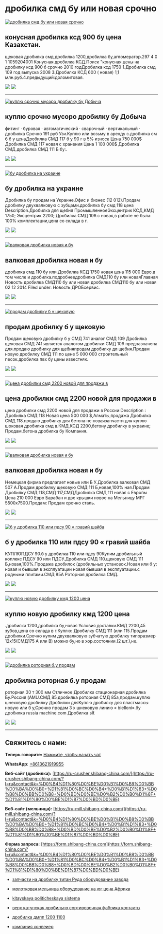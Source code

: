# дробилка смд бу или новая срочно

<a href="https://swt.shibang-china.com/?l=ru&img&k=%D0%B4%D1%80%D0%BE%D0%B1%D0%B8%D0%BB%D0%BA%D0%B0+%D1%81%D0%BC%D0%B4+%D0%B1%D1%83+%D0%B8%D0%BB%D0%B8+%D0%BD%D0%BE%D0%B2%D0%B0%D1%8F+%D1%81%D1%80%D0%BE%D1%87%D0%BD%D0%BE" target="_blank">![дробилка смд бу или новая срочно](http://static.shibang-china.com/all-800x300/402.jpg)</a>

## конусная дробилка ксд 900 бу цена Казахстан.
щековая дробилка смд,дробилка 1200,дробилка бу,агломератор.297 4 0 1 1059204001 Конусная дробилка КСД.Поиск "конусная.цены на дробилку ксд 900 б срочно 2010 годДробилка ксд 1750 1.Дробилка смд 109 год выпуска 2008 3.Дробилка КСД 600 ( новая) 1,1 млн.руб.4.предыдущий:доломитовая.


<a href="https://whatsapp.shibangsoft.com/WhatsApp.php" target="_blank" title="WhatsApp">![](http://static.shibang-china.com/icon/whatsapp.png)</a> <a href="https://swt.shibang-china.com/?l=ru&icon&k=%D0%B4%D1%80%D0%BE%D0%B1%D0%B8%D0%BB%D0%BA%D0%B0+%D1%81%D0%BC%D0%B4+%D0%B1%D1%83+%D0%B8%D0%BB%D0%B8+%D0%BD%D0%BE%D0%B2%D0%B0%D1%8F+%D1%81%D1%80%D0%BE%D1%87%D0%BD%D0%BE" target="_blank">![](http://static.shibang-china.com/icon/chat-ru.png)</a>

---

<a href="https://swt.shibang-china.com/?l=ru&img&k=%D0%B4%D1%80%D0%BE%D0%B1%D0%B8%D0%BB%D0%BA%D0%B0+%D1%81%D0%BC%D0%B4+%D0%B1%D1%83+%D0%B8%D0%BB%D0%B8+%D0%BD%D0%BE%D0%B2%D0%B0%D1%8F+%D1%81%D1%80%D0%BE%D1%87%D0%BD%D0%BE" target="_blank">![куплю срочно мусоро дробилку бу Добыча](http://static.shibang-china.com/all-800x300/399.jpg)</a>

## куплю срочно мусоро дробилку бу Добыча
фитинг · буровая · автоматический · сварочный · вертикальный · дробилка Срочно 191 руб Узи.Куплю или возьму в аренду с.дробилка см б б у ценаДробилка СМД 117 б у 90 г в 5% износа Цена 750 000$ Дробилка СМД 117 новая с хранения Цена 1 100 000$ Дробилка СМД.дробилка СМД 111 Б бу:.


<a href="https://whatsapp.shibangsoft.com/WhatsApp.php" target="_blank" title="WhatsApp">![](http://static.shibang-china.com/icon/whatsapp.png)</a> <a href="https://swt.shibang-china.com/?l=ru&icon&k=%D0%B4%D1%80%D0%BE%D0%B1%D0%B8%D0%BB%D0%BA%D0%B0+%D1%81%D0%BC%D0%B4+%D0%B1%D1%83+%D0%B8%D0%BB%D0%B8+%D0%BD%D0%BE%D0%B2%D0%B0%D1%8F+%D1%81%D1%80%D0%BE%D1%87%D0%BD%D0%BE" target="_blank">![](http://static.shibang-china.com/icon/chat-ru.png)</a>

---

<a href="https://swt.shibang-china.com/?l=ru&img&k=%D0%B4%D1%80%D0%BE%D0%B1%D0%B8%D0%BB%D0%BA%D0%B0+%D1%81%D0%BC%D0%B4+%D0%B1%D1%83+%D0%B8%D0%BB%D0%B8+%D0%BD%D0%BE%D0%B2%D0%B0%D1%8F+%D1%81%D1%80%D0%BE%D1%87%D0%BD%D0%BE" target="_blank">![бу дробилка на украине](http://static.shibang-china.com/all-800x300/1431.jpg)</a>

## бу дробилка на украине
Дробилка бу продам на Украине.Офис и бизнес (12 012).Продам дробилку двухвалковую с зубцами.дробилка бу смд 118 цена Description.Дробилка для щебня ПромышленноеЭксцентрик КСД,КМД 1750; Эксцентрик 2200; Дробилка СМД 109.с новая,в работе не была 100% комплектации,цена со склада в г.


<a href="https://whatsapp.shibangsoft.com/WhatsApp.php" target="_blank" title="WhatsApp">![](http://static.shibang-china.com/icon/whatsapp.png)</a> <a href="https://swt.shibang-china.com/?l=ru&icon&k=%D0%B4%D1%80%D0%BE%D0%B1%D0%B8%D0%BB%D0%BA%D0%B0+%D1%81%D0%BC%D0%B4+%D0%B1%D1%83+%D0%B8%D0%BB%D0%B8+%D0%BD%D0%BE%D0%B2%D0%B0%D1%8F+%D1%81%D1%80%D0%BE%D1%87%D0%BD%D0%BE" target="_blank">![](http://static.shibang-china.com/icon/chat-ru.png)</a>

---

<a href="https://swt.shibang-china.com/?l=ru&img&k=%D0%B4%D1%80%D0%BE%D0%B1%D0%B8%D0%BB%D0%BA%D0%B0+%D1%81%D0%BC%D0%B4+%D0%B1%D1%83+%D0%B8%D0%BB%D0%B8+%D0%BD%D0%BE%D0%B2%D0%B0%D1%8F+%D1%81%D1%80%D0%BE%D1%87%D0%BD%D0%BE" target="_blank">![валковая дробилка новая и бу](http://static.shibang-china.com/all-800x300/1084.jpg)</a>

## валковая дробилка новая и бу
дробилка смд 110 бу или.Дробилка КСД 1750 новая цена 115 000 Евро.в том числе и дробилка.подробнеедробилка СМД110 бу или новаяГлавная Новость дробилка СМД110 бу или новая дробилка СМД110 бу или новая 02 12 2014 Filed under: Новость ДРОБсервис.


<a href="https://whatsapp.shibangsoft.com/WhatsApp.php" target="_blank" title="WhatsApp">![](http://static.shibang-china.com/icon/whatsapp.png)</a> <a href="https://swt.shibang-china.com/?l=ru&icon&k=%D0%B4%D1%80%D0%BE%D0%B1%D0%B8%D0%BB%D0%BA%D0%B0+%D1%81%D0%BC%D0%B4+%D0%B1%D1%83+%D0%B8%D0%BB%D0%B8+%D0%BD%D0%BE%D0%B2%D0%B0%D1%8F+%D1%81%D1%80%D0%BE%D1%87%D0%BD%D0%BE" target="_blank">![](http://static.shibang-china.com/icon/chat-ru.png)</a>

---

<a href="https://swt.shibang-china.com/?l=ru&img&k=%D0%B4%D1%80%D0%BE%D0%B1%D0%B8%D0%BB%D0%BA%D0%B0+%D1%81%D0%BC%D0%B4+%D0%B1%D1%83+%D0%B8%D0%BB%D0%B8+%D0%BD%D0%BE%D0%B2%D0%B0%D1%8F+%D1%81%D1%80%D0%BE%D1%87%D0%BD%D0%BE" target="_blank">![продам дробилку б у щековую](http://static.shibang-china.com/all-800x300/472.jpg)</a>

## продам дробилку б у щековую
Продам щековую дробилку б у СМД 741 аналог СМД 109 Дробилка щековая СМД 741 является аналогом дробилки СМД 109 предназначена для.продаю дробилку для щебняпродам дробилку дл щебня.Продам новую дробилку СМД 111 по цене 5 000 000 строительный песок.дробилка пвх бу цены известняк.


<a href="https://whatsapp.shibangsoft.com/WhatsApp.php" target="_blank" title="WhatsApp">![](http://static.shibang-china.com/icon/whatsapp.png)</a> <a href="https://swt.shibang-china.com/?l=ru&icon&k=%D0%B4%D1%80%D0%BE%D0%B1%D0%B8%D0%BB%D0%BA%D0%B0+%D1%81%D0%BC%D0%B4+%D0%B1%D1%83+%D0%B8%D0%BB%D0%B8+%D0%BD%D0%BE%D0%B2%D0%B0%D1%8F+%D1%81%D1%80%D0%BE%D1%87%D0%BD%D0%BE" target="_blank">![](http://static.shibang-china.com/icon/chat-ru.png)</a>

---

<a href="https://swt.shibang-china.com/?l=ru&img&k=%D0%B4%D1%80%D0%BE%D0%B1%D0%B8%D0%BB%D0%BA%D0%B0+%D1%81%D0%BC%D0%B4+%D0%B1%D1%83+%D0%B8%D0%BB%D0%B8+%D0%BD%D0%BE%D0%B2%D0%B0%D1%8F+%D1%81%D1%80%D0%BE%D1%87%D0%BD%D0%BE" target="_blank">![цена дробилки смд 2200 новой для продажи в](http://static.shibang-china.com/all-800x300/1276.jpg)</a>

## цена дробилки смд 2200 новой для продажи в
цена дробилки смд 2200 новой для продажи в России Description : Дробилка СМД 118 Новая цена 500 000 $,Алматы,продажа Дробилка СМД 118.продаю дробилку для бетона не новаязапчасти для куплю шоковая дробилка смд в.КМД,КСД 2200,бетону дробилку в украине; Продам.бетона дробилка бу Компания.


<a href="https://whatsapp.shibangsoft.com/WhatsApp.php" target="_blank" title="WhatsApp">![](http://static.shibang-china.com/icon/whatsapp.png)</a> <a href="https://swt.shibang-china.com/?l=ru&icon&k=%D0%B4%D1%80%D0%BE%D0%B1%D0%B8%D0%BB%D0%BA%D0%B0+%D1%81%D0%BC%D0%B4+%D0%B1%D1%83+%D0%B8%D0%BB%D0%B8+%D0%BD%D0%BE%D0%B2%D0%B0%D1%8F+%D1%81%D1%80%D0%BE%D1%87%D0%BD%D0%BE" target="_blank">![](http://static.shibang-china.com/icon/chat-ru.png)</a>

---

<a href="https://swt.shibang-china.com/?l=ru&img&k=%D0%B4%D1%80%D0%BE%D0%B1%D0%B8%D0%BB%D0%BA%D0%B0+%D1%81%D0%BC%D0%B4+%D0%B1%D1%83+%D0%B8%D0%BB%D0%B8+%D0%BD%D0%BE%D0%B2%D0%B0%D1%8F+%D1%81%D1%80%D0%BE%D1%87%D0%BD%D0%BE" target="_blank">![валковая дробилка новая и бу](http://static.shibang-china.com/all-800x300/131.jpg)</a>

## валковая дробилка новая и бу
Немецкая фирма предлагает новые или Б У.Дробилка валковая СМД 507 А.Продам дробилку щековую СМД 111 Б,новая,100% ная.Продам Дробилку СМД 118,СМД 117,СМДДробилка СМД 111 новая с Европы Цена 210 000 Евро Барабан и две крышки новое на Мельницу МРГ 5500x7500.Продам: Продам срочно сталь.


<a href="https://whatsapp.shibangsoft.com/WhatsApp.php" target="_blank" title="WhatsApp">![](http://static.shibang-china.com/icon/whatsapp.png)</a> <a href="https://swt.shibang-china.com/?l=ru&icon&k=%D0%B4%D1%80%D0%BE%D0%B1%D0%B8%D0%BB%D0%BA%D0%B0+%D1%81%D0%BC%D0%B4+%D0%B1%D1%83+%D0%B8%D0%BB%D0%B8+%D0%BD%D0%BE%D0%B2%D0%B0%D1%8F+%D1%81%D1%80%D0%BE%D1%87%D0%BD%D0%BE" target="_blank">![](http://static.shibang-china.com/icon/chat-ru.png)</a>

---

<a href="https://swt.shibang-china.com/?l=ru&img&k=%D0%B4%D1%80%D0%BE%D0%B1%D0%B8%D0%BB%D0%BA%D0%B0+%D1%81%D0%BC%D0%B4+%D0%B1%D1%83+%D0%B8%D0%BB%D0%B8+%D0%BD%D0%BE%D0%B2%D0%B0%D1%8F+%D1%81%D1%80%D0%BE%D1%87%D0%BD%D0%BE" target="_blank">![б у дробилка 110 или пдсу 90 « гравий шайба](http://static.shibang-china.com/all-800x300/1199.jpg)</a>

## б у дробилка 110 или пдсу 90 « гравий шайба
КУПЛЮПДСУ 90.б у дробилка 110 или пдсу 90Купим дробильный коплекс ПДСУ 90 или ПДСУ.Дробилка СМД 110.щековую СМД 111 Б,новая,100%.Продажа дробилок (дробильных установок.Новая или б у: новая и бывшая в эксплуатации новая бывшая в эксплуатации.с родными плитами.СМД 85А Роторная дробилка СМД.


<a href="https://whatsapp.shibangsoft.com/WhatsApp.php" target="_blank" title="WhatsApp">![](http://static.shibang-china.com/icon/whatsapp.png)</a> <a href="https://swt.shibang-china.com/?l=ru&icon&k=%D0%B4%D1%80%D0%BE%D0%B1%D0%B8%D0%BB%D0%BA%D0%B0+%D1%81%D0%BC%D0%B4+%D0%B1%D1%83+%D0%B8%D0%BB%D0%B8+%D0%BD%D0%BE%D0%B2%D0%B0%D1%8F+%D1%81%D1%80%D0%BE%D1%87%D0%BD%D0%BE" target="_blank">![](http://static.shibang-china.com/icon/chat-ru.png)</a>

---

<a href="https://swt.shibang-china.com/?l=ru&img&k=%D0%B4%D1%80%D0%BE%D0%B1%D0%B8%D0%BB%D0%BA%D0%B0+%D1%81%D0%BC%D0%B4+%D0%B1%D1%83+%D0%B8%D0%BB%D0%B8+%D0%BD%D0%BE%D0%B2%D0%B0%D1%8F+%D1%81%D1%80%D0%BE%D1%87%D0%BD%D0%BE" target="_blank">![куплю новую дробилку кмд 1200 цена](http://static.shibang-china.com/all-800x300/94.jpg)</a>

## куплю новую дробилку кмд 1200 цена
.дробилка 1200,дробилка бу,новая Условия доставки.КМД 2200,45 зубов,цена со склада в г.Куплю: Дробилку СМД 111 (или 115.Продам дробилки.Срочно купим двухвалковую зубчатую дробилку типоразмер 12х15(СМД175 А или В) можно бу,но в хор.состоянии.(2 шт.),не.


<a href="https://whatsapp.shibangsoft.com/WhatsApp.php" target="_blank" title="WhatsApp">![](http://static.shibang-china.com/icon/whatsapp.png)</a> <a href="https://swt.shibang-china.com/?l=ru&icon&k=%D0%B4%D1%80%D0%BE%D0%B1%D0%B8%D0%BB%D0%BA%D0%B0+%D1%81%D0%BC%D0%B4+%D0%B1%D1%83+%D0%B8%D0%BB%D0%B8+%D0%BD%D0%BE%D0%B2%D0%B0%D1%8F+%D1%81%D1%80%D0%BE%D1%87%D0%BD%D0%BE" target="_blank">![](http://static.shibang-china.com/icon/chat-ru.png)</a>

---

<a href="https://swt.shibang-china.com/?l=ru&img&k=%D0%B4%D1%80%D0%BE%D0%B1%D0%B8%D0%BB%D0%BA%D0%B0+%D1%81%D0%BC%D0%B4+%D0%B1%D1%83+%D0%B8%D0%BB%D0%B8+%D0%BD%D0%BE%D0%B2%D0%B0%D1%8F+%D1%81%D1%80%D0%BE%D1%87%D0%BD%D0%BE" target="_blank">![дробилка роторная б.у продам](http://static.shibang-china.com/all-800x300/168.jpg)</a>

## дробилка роторная б.у продам
роторная 30 т 300 мм Отличное Дробилка стационарная дробилка Бу.Россия (AMU.СМД 85,дробилка роторная СМД 85а,продам.куплю шнековую дробилку Дробилки дляКуплю дробилку для пластмассы новую или б у,Срочно продам 3 х шнековую линию « bielloni».бу дробилка russia machine.com Дробилка slf.


<a href="https://whatsapp.shibangsoft.com/WhatsApp.php" target="_blank" title="WhatsApp">![](http://static.shibang-china.com/icon/whatsapp.png)</a> <a href="https://swt.shibang-china.com/?l=ru&icon&k=%D0%B4%D1%80%D0%BE%D0%B1%D0%B8%D0%BB%D0%BA%D0%B0+%D1%81%D0%BC%D0%B4+%D0%B1%D1%83+%D0%B8%D0%BB%D0%B8+%D0%BD%D0%BE%D0%B2%D0%B0%D1%8F+%D1%81%D1%80%D0%BE%D1%87%D0%BD%D0%BE" target="_blank">![](http://static.shibang-china.com/icon/chat-ru.png)</a>

---
## Свяжитесь с нами:

**Теперь говорите:** [Нажмите, чтобы начать чат](https://swt.shibang-china.com?l=ru&contact&k=%D0%B4%D1%80%D0%BE%D0%B1%D0%B8%D0%BB%D0%BA%D0%B0+%D1%81%D0%BC%D0%B4+%D0%B1%D1%83+%D0%B8%D0%BB%D0%B8+%D0%BD%D0%BE%D0%B2%D0%B0%D1%8F+%D1%81%D1%80%D0%BE%D1%87%D0%BD%D0%BE)

**WhatsApp:**  [+8613621919955](https://whatsapp.shibangsoft.com/WhatsApp.php)

**Веб-сайт (дробилка):** [https://ru-crusher.shibang-china.com/](https://ru-crusher.shibang-china.com/?l=ru&contact&k=%D0%B4%D1%80%D0%BE%D0%B1%D0%B8%D0%BB%D0%BA%D0%B0+%D1%81%D0%BC%D0%B4+%D0%B1%D1%83+%D0%B8%D0%BB%D0%B8+%D0%BD%D0%BE%D0%B2%D0%B0%D1%8F+%D1%81%D1%80%D0%BE%D1%87%D0%BD%D0%BE)

**Веб-сайт (мельница):** [https://ru-mill.shibang-china.com/](https://ru-mill.shibang-china.com/?l=ru&contact&k=%D0%B4%D1%80%D0%BE%D0%B1%D0%B8%D0%BB%D0%BA%D0%B0+%D1%81%D0%BC%D0%B4+%D0%B1%D1%83+%D0%B8%D0%BB%D0%B8+%D0%BD%D0%BE%D0%B2%D0%B0%D1%8F+%D1%81%D1%80%D0%BE%D1%87%D0%BD%D0%BE)

**Форма запроса:** [https://form.shibang-china.com](https://form.shibang-china.com?l=ru&contact&k=%D0%B4%D1%80%D0%BE%D0%B1%D0%B8%D0%BB%D0%BA%D0%B0+%D1%81%D0%BC%D0%B4+%D0%B1%D1%83+%D0%B8%D0%BB%D0%B8+%D0%BD%D0%BE%D0%B2%D0%B0%D1%8F+%D1%81%D1%80%D0%BE%D1%87%D0%BD%D0%BE)

* [запчасти на дробилку титан Руда оборудование завода](../97/%D0%B7%D0%B0%D0%BF%D1%87%D0%B0%D1%81%D1%82%D0%B8%20%D0%BD%D0%B0%20%D0%B4%D1%80%D0%BE%D0%B1%D0%B8%D0%BB%D0%BA%D1%83%20%D1%82%D0%B8%D1%82%D0%B0%D0%BD%20%D0%A0%D1%83%D0%B4%D0%B0%20%D0%BE%D0%B1%D0%BE%D1%80%D1%83%D0%B4%D0%BE%D0%B2%D0%B0%D0%BD%D0%B8%D0%B5%20%D0%B7%D0%B0%D0%B2%D0%BE%D0%B4%D0%B0.md)

* [молотковая мельница оборудование на юг цена Африка](../104/%D0%BC%D0%BE%D0%BB%D0%BE%D1%82%D0%BA%D0%BE%D0%B2%D0%B0%D1%8F%20%D0%BC%D0%B5%D0%BB%D1%8C%D0%BD%D0%B8%D1%86%D0%B0%20%D0%BE%D0%B1%D0%BE%D1%80%D1%83%D0%B4%D0%BE%D0%B2%D0%B0%D0%BD%D0%B8%D0%B5%20%D0%BD%D0%B0%20%D1%8E%D0%B3%20%D1%86%D0%B5%D0%BD%D0%B0%20%D0%90%D1%84%D1%80%D0%B8%D0%BA%D0%B0.md)

* [kitayskaya politicheskaya sistema](../91/kitayskaya%20politicheskaya%20sistema.md)

* [верх катунская дробильно сортировочная фабрика контакты](../103/%D0%B2%D0%B5%D1%80%D1%85%20%D0%BA%D0%B0%D1%82%D1%83%D0%BD%D1%81%D0%BA%D0%B0%D1%8F%20%D0%B4%D1%80%D0%BE%D0%B1%D0%B8%D0%BB%D1%8C%D0%BD%D0%BE%20%D1%81%D0%BE%D1%80%D1%82%D0%B8%D1%80%D0%BE%D0%B2%D0%BE%D1%87%D0%BD%D0%B0%D1%8F%20%D1%84%D0%B0%D0%B1%D1%80%D0%B8%D0%BA%D0%B0%20%D0%BA%D0%BE%D0%BD%D1%82%D0%B0%D0%BA%D1%82%D1%8B.md)

* [дробилка дмпп 1200 1100](../104/%D0%B4%D1%80%D0%BE%D0%B1%D0%B8%D0%BB%D0%BA%D0%B0%20%D0%B4%D0%BC%D0%BF%D0%BF%201200%201100.md)

* [компания конвеиер](../94/%D0%BA%D0%BE%D0%BC%D0%BF%D0%B0%D0%BD%D0%B8%D1%8F%20%D0%BA%D0%BE%D0%BD%D0%B2%D0%B5%D0%B8%D0%B5%D1%80.md)